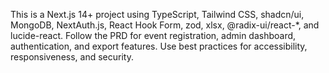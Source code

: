<!-- Use this file to provide workspace-specific custom instructions to Copilot. For more details, visit https://code.visualstudio.com/docs/copilot/copilot-customization#_use-a-githubcopilotinstructionsmd-file -->

This is a Next.js 14+ project using TypeScript, Tailwind CSS, shadcn/ui, MongoDB, NextAuth.js, React Hook Form, zod, xlsx, @radix-ui/react-*, and lucide-react. Follow the PRD for event registration, admin dashboard, authentication, and export features. Use best practices for accessibility, responsiveness, and security.
